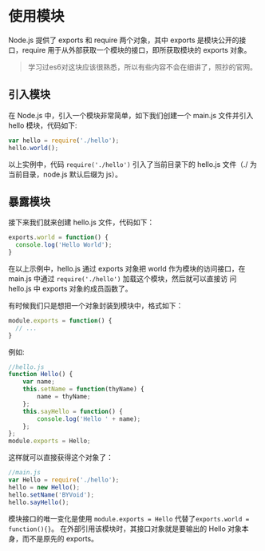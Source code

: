 # 使用模块

Node.js 提供了 exports 和 require 两个对象，其中 exports 是模块公开的接口，require 用于从外部获取一个模块的接口，即所获取模块的 exports 对象。
>学习过es6对这块应该很熟悉，所以有些内容不会在细讲了，照抄的官网。

## 引入模块

在 Node.js 中，引入一个模块非常简单，如下我们创建一个 main.js 文件并引入 hello 模块，代码如下:

```js
var hello = require('./hello');
hello.world();
```

以上实例中，代码 `require('./hello')` 引入了当前目录下的 hello.js 文件（./ 为当前目录，node.js 默认后缀为 js）。

## 暴露模块

接下来我们就来创建 hello.js 文件，代码如下：

```js
exports.world = function() {
  console.log('Hello World');
}
```

在以上示例中，hello.js 通过 exports 对象把 world 作为模块的访问接口，在 main.js 中通过 `require('./hello')` 加载这个模块，然后就可以直接访 问 hello.js 中 exports 对象的成员函数了。

有时候我们只是想把一个对象封装到模块中，格式如下：

```js
module.exports = function() {
  // ...
}
```

例如:

```js
//hello.js
function Hello() { 
    var name; 
    this.setName = function(thyName) { 
        name = thyName; 
    }; 
    this.sayHello = function() { 
        console.log('Hello ' + name); 
    }; 
}; 
module.exports = Hello;
```

这样就可以直接获得这个对象了：

```js
//main.js 
var Hello = require('./hello'); 
hello = new Hello(); 
hello.setName('BYVoid'); 
hello.sayHello(); 
```

模块接口的唯一变化是使用 `module.exports = Hello` 代替了`exports.world = function(){}`。 在外部引用该模块时，其接口对象就是要输出的 Hello 对象本身，而不是原先的 exports。
